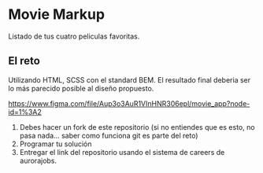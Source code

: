 # Movie Markup

Listado de tus cuatro peliculas favoritas.

## El reto

Utilizando HTML, SCSS con el standard BEM. El resultado final deberia ser lo más parecido posible al diseño propuesto.

https://www.figma.com/file/Aup3o3AuR1VInHNR306epl/movie_app?node-id=1%3A2

1. Debes hacer un fork de este repositorio (si no entiendes que es esto, no pasa nada... saber como funciona git es parte del reto)
2. Programar tu solución
3. Entregar el link del repositorio usando el sistema de careers de aurorajobs.
